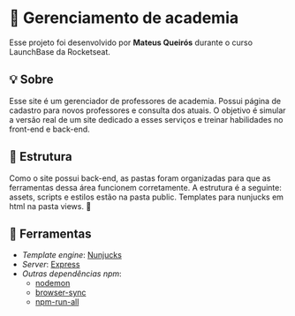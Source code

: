 # 🚀 Gerenciamento de academia

Esse projeto foi desenvolvido por **Mateus Queirós** durante o curso LaunchBase da Rocketseat.

## 💡 Sobre

Esse site é um gerenciador de professores de academia. Possui página de cadastro para novos professores e consulta dos atuais. O objetivo é simular a versão real de um site dedicado a esses serviços e treinar habilidades no front-end e back-end. 

## 📂 Estrutura

Como o site possui back-end, as pastas foram organizadas para que as ferramentas dessa área funcionem corretamente. A estrutura é a seguinte: assets, scripts e estilos estão na pasta public. Templates para nunjucks em html na pasta views. 🎈

## 🔨 Ferramentas

- _Template engine_: [Nunjucks](https://mozilla.github.io/nunjucks/)
- _Server_: [Express](https://expressjs.com/pt-br/)
- _Outras dependências npm_:
  - [nodemon](https://www.npmjs.com/package/nodemon)
  - [browser-sync](https://www.npmjs.com/package/browser-sync)
  - [npm-run-all](https://www.npmjs.com/package/npm-run-all)